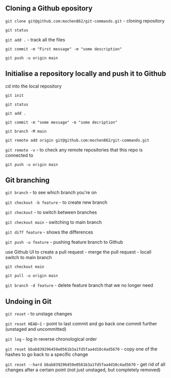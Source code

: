 ## Cloning a Github epository

`git clone git@github.com:mochen862/git-commands.git` - cloning repository

`git status`

`git add .` - track all the files

`git commit -m "First message" -m "some description"`

`git push -u origin main`

## Initialise a repository locally and push it to Github

cd into the local repository

`git init`

`git status`

`git add .`

`git commit -m "some message" -m "some decription"`

`git branch -M main`

`git remote add origin git@github.com:mochen862/git-commands.git`

`git remote -v` - to check any remote repositories that this repo is connected to

`git push -u origin main`

## Git branching

`git branch` - to see which branch you're on

`git checkout -b feature` - to create new branch

`git checkout` - to switch between branches

`git checkout main` - switching to main branch

`git diff feature` - shows the differences

`git push -u feature` - pushing feature branch to Github

use Github UI to create a pull request - merge the pull request - locall switch to main branch

`git checkout main`

`git pull -u origin main`

`git branch -d feature` - delete feature branch that we no longer need

## Undoing in Git

`git reset` - to unstage changes

`git reset HEAD~1` - point to last commit and go back one commit further (unstaged and uncommitted)

`git log` - log in reverse chronological order

`git reset bbab839296459e0561b3a1fd5faa4d10c4ad5670` - copy one of the hashes to go back to a specific change

`git reset --hard bbab839296459e0561b3a1fd5faa4d10c4ad5670` - get rid of all changes after a certain point (not just unstaged, but completely removed)